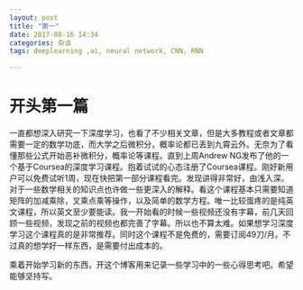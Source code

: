 ```yaml
---
layout: post
title: "第一"
date: 2017-08-16 14:34
categories: 杂谈
tags: deeplearning ,ai, neural network, CNN, RNN

---
```


# 开头第一篇

一直都想深入研究一下深度学习，也看了不少相关文章，但是大多教程或者文章都需要一定的数学功底，而大学之后微积分，概率论都已丢到九霄云外。无奈为了看懂那些公式开始恶补微积分，概率论等课程。直到上周Andrew NG发布了他的一个基于Coursea的深度学习课程。抱着试试的心态注册了Coursea课程。刚好新用户可以免费试听1周，现在快把第一部分课程看完。发现讲得非常好，由浅入深。对于一些数学相关的知识点也许做一些更深入的解释。看这个课程基本只需要知道矩阵的加减乘除，叉乘点乘等操作，以及简单的数学方程。唯一比较蛋疼的是纯英文课程，所以英文至少要能读。我一开始看的时候一些视频还没有字幕，前几天回顾一些视频，发现之前的视频也都完善了字幕。所以也不算太难。如果想学习深度学习这个课程真的是非常推荐。同时这个课程不是免费的，需要订阅49刀/月。不过真的想学好一样东西，是需要付出成本的。

乘着开始学习新的东西，开这个博客用来记录一些学习中的一些心得思考吧。希望能够坚持写。
